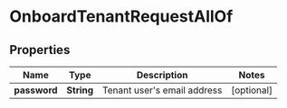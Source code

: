 

# OnboardTenantRequestAllOf


## Properties

Name | Type | Description | Notes
------------ | ------------- | ------------- | -------------
**password** | **String** | Tenant user&#39;s email address |  [optional]



